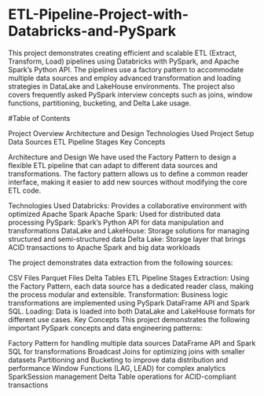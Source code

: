 # ETL-Pipeline-Project-with-Databricks-and-PySpark

This project demonstrates creating efficient and scalable ETL (Extract, Transform, Load) pipelines using Databricks with PySpark, and Apache Spark’s Python API. The pipelines use a factory pattern to accommodate multiple data sources and employ advanced transformation and loading strategies in DataLake and LakeHouse environments. The project also covers frequently asked PySpark interview concepts such as joins, window functions, partitioning, bucketing, and Delta Lake usage.

#Table of Contents

Project Overview
Architecture and Design
Technologies Used
Project Setup
Data Sources
ETL Pipeline Stages
Key Concepts

Architecture and Design
We have used the Factory Pattern to design a flexible ETL pipeline that can adapt to different data sources and transformations. The factory pattern allows us to define a common reader interface, making it easier to add new sources without modifying the core ETL code.

Technologies Used
Databricks: Provides a collaborative environment with optimized Apache Spark
Apache Spark: Used for distributed data processing
PySpark: Spark’s Python API for data manipulation and transformations
DataLake and LakeHouse: Storage solutions for managing structured and semi-structured data
Delta Lake: Storage layer that brings ACID transactions to Apache Spark and big data workloads

The project demonstrates data extraction from the following sources:

CSV Files
Parquet Files
Delta Tables
ETL Pipeline Stages
Extraction: Using the Factory Pattern, each data source has a dedicated reader class, making the process modular and extensible.
Transformation: Business logic transformations are implemented using PySpark DataFrame API and Spark SQL.
Loading: Data is loaded into both DataLake and LakeHouse formats for different use cases.
Key Concepts
This project demonstrates the following important PySpark concepts and data engineering patterns:

Factory Pattern for handling multiple data sources
DataFrame API and Spark SQL for transformations
Broadcast Joins for optimizing joins with smaller datasets
Partitioning and Bucketing to improve data distribution and performance
Window Functions (LAG, LEAD) for complex analytics
SparkSession management
Delta Table operations for ACID-compliant transactions
